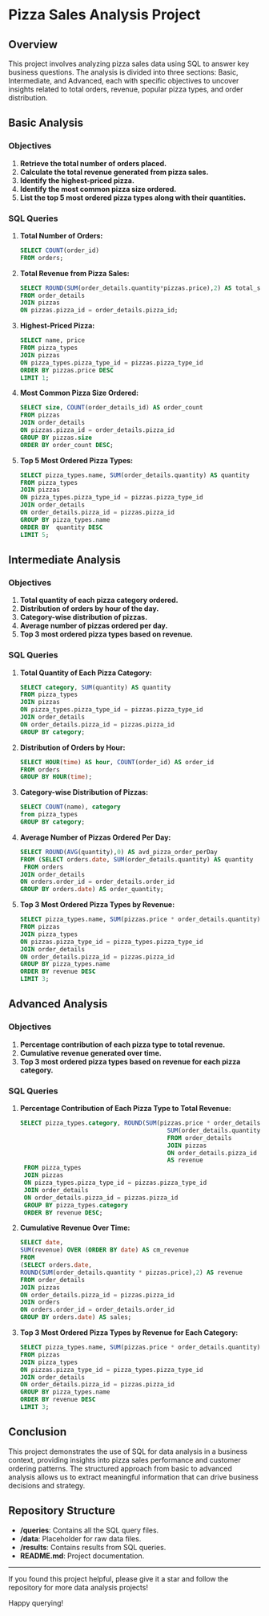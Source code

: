 # Pizza Sales Analysis Project

## Overview

This project involves analyzing pizza sales data using SQL to answer key business questions. The analysis is divided into three sections: Basic, Intermediate, and Advanced, each with specific objectives to uncover insights related to total orders, revenue, popular pizza types, and order distribution.

## Basic Analysis

### Objectives

1. **Retrieve the total number of orders placed.**
2. **Calculate the total revenue generated from pizza sales.**
3. **Identify the highest-priced pizza.**
4. **Identify the most common pizza size ordered.**
5. **List the top 5 most ordered pizza types along with their quantities.**

### SQL Queries

1. **Total Number of Orders:**
   ```sql
   SELECT COUNT(order_id) 
   FROM orders;
   ```

2. **Total Revenue from Pizza Sales:**
   ```sql
   SELECT ROUND(SUM(order_details.quantity*pizzas.price),2) AS total_sales
   FROM order_details
   JOIN pizzas
   ON pizzas.pizza_id = order_details.pizza_id;
   ```

3. **Highest-Priced Pizza:**
   ```sql
   SELECT name, price
   FROM pizza_types
   JOIN pizzas
   ON pizza_types.pizza_type_id = pizzas.pizza_type_id
   ORDER BY pizzas.price DESC
   LIMIT 1;
   ```

4. **Most Common Pizza Size Ordered:**
   ```sql
   SELECT size, COUNT(order_details_id) AS order_count
   FROM pizzas
   JOIN order_details
   ON pizzas.pizza_id = order_details.pizza_id
   GROUP BY pizzas.size
   ORDER BY order_count DESC;
   ```

5. **Top 5 Most Ordered Pizza Types:**
   ```sql
   SELECT pizza_types.name, SUM(order_details.quantity) AS quantity
   FROM pizza_types
   JOIN pizzas
   ON pizza_types.pizza_type_id = pizzas.pizza_type_id
   JOIN order_details
   ON order_details.pizza_id = pizzas.pizza_id
   GROUP BY pizza_types.name
   ORDER BY  quantity DESC
   LIMIT 5;
   ```

## Intermediate Analysis

### Objectives

1. **Total quantity of each pizza category ordered.**
2. **Distribution of orders by hour of the day.**
3. **Category-wise distribution of pizzas.**
4. **Average number of pizzas ordered per day.**
5. **Top 3 most ordered pizza types based on revenue.**

### SQL Queries

1. **Total Quantity of Each Pizza Category:**
   ```sql
   SELECT category, SUM(quantity) AS quantity
   FROM pizza_types
   JOIN pizzas 
   ON pizza_types.pizza_type_id = pizzas.pizza_type_id
   JOIN order_details
   ON order_details.pizza_id = pizzas.pizza_id
   GROUP BY category;
   ```

2. **Distribution of Orders by Hour:**
   ```sql
   SELECT HOUR(time) AS hour, COUNT(order_id) AS order_id
   FROM orders
   GROUP BY HOUR(time);
   ```

3. **Category-wise Distribution of Pizzas:**
   ```sql
   SELECT COUNT(name), category
   from pizza_types
   GROUP BY category;
   ```

4. **Average Number of Pizzas Ordered Per Day:**
   ```sql
   SELECT ROUND(AVG(quantity),0) AS avd_pizza_order_perDay
   FROM (SELECT orders.date, SUM(order_details.quantity) AS quantity
	FROM orders
   JOIN order_details 
   ON orders.order_id = order_details.order_id
   GROUP BY orders.date) AS order_quantity;
   ```

5. **Top 3 Most Ordered Pizza Types by Revenue:**
   ```sql
   SELECT pizza_types.name, SUM(pizzas.price * order_details.quantity) AS revenue
   FROM pizzas
   JOIN pizza_types
   ON pizzas.pizza_type_id = pizza_types.pizza_type_id
   JOIN order_details
   ON order_details.pizza_id = pizzas.pizza_id
   GROUP BY pizza_types.name
   ORDER BY revenue DESC
   LIMIT 3;
   ```

## Advanced Analysis

### Objectives

1. **Percentage contribution of each pizza type to total revenue.**
2. **Cumulative revenue generated over time.**
3. **Top 3 most ordered pizza types based on revenue for each pizza category.**

### SQL Queries

1. **Percentage Contribution of Each Pizza Type to Total Revenue:**
   ```sql
   SELECT pizza_types.category, ROUND(SUM(pizzas.price * order_details.quantity) / (SELECT
											SUM(order_details.quantity * pizzas.price)
                                            FROM order_details
                                            JOIN pizzas
                                            ON order_details.pizza_id = pizzas.pizza_id) * 100,2)
                                            AS revenue
	FROM pizza_types
	JOIN pizzas
	ON pizza_types.pizza_type_id = pizzas.pizza_type_id
	JOIN order_details
	ON order_details.pizza_id = pizzas.pizza_id
	GROUP BY pizza_types.category
	ORDER BY revenue DESC;
   ```

2. **Cumulative Revenue Over Time:**
   ```sql
   SELECT date,
   SUM(revenue) OVER (ORDER BY date) AS cm_revenue
   FROM 
   (SELECT orders.date,
   ROUND(SUM(order_details.quantity * pizzas.price),2) AS revenue
   FROM order_details
   JOIN pizzas
   ON order_details.pizza_id = pizzas.pizza_id
   JOIN orders
   ON orders.order_id = order_details.order_id
   GROUP BY orders.date) AS sales;
   ```

3. **Top 3 Most Ordered Pizza Types by Revenue for Each Category:**
   ```sql
   SELECT pizza_types.name, SUM(pizzas.price * order_details.quantity) AS revenue
   FROM pizzas
   JOIN pizza_types
   ON pizzas.pizza_type_id = pizza_types.pizza_type_id
   JOIN order_details
   ON order_details.pizza_id = pizzas.pizza_id
   GROUP BY pizza_types.name
   ORDER BY revenue DESC
   LIMIT 3;
   ```

## Conclusion

This project demonstrates the use of SQL for data analysis in a business context, providing insights into pizza sales performance and customer ordering patterns. The structured approach from basic to advanced analysis allows us to extract meaningful information that can drive business decisions and strategy.

## Repository Structure

- **/queries**: Contains all the SQL query files.
- **/data**: Placeholder for raw data files.
- **/results**: Contains results from SQL queries.
- **README.md**: Project documentation.

---

If you found this project helpful, please give it a star and follow the repository for more data analysis projects!

Happy querying!
